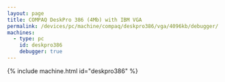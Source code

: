 ```yaml
---
layout: page
title: COMPAQ DeskPro 386 (4Mb) with IBM VGA
permalink: /devices/pc/machine/compaq/deskpro386/vga/4096kb/debugger/
machines:
  - type: pc
    id: deskpro386
    debugger: true
---
```


{% include machine.html id="deskpro386" %}
